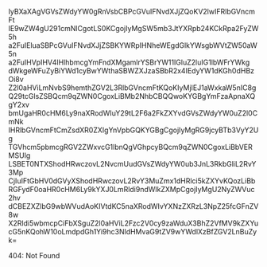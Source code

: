 IyBXaXAgVGVsZWdyYW0gRnVsbCBPcGVuIFNvdXJjZQoKV2lwIFRlbGVncmFt
IE9wZW4gU291cmNlCgotLS0KCgojIyMgSW5mb3JtYXRpb24KCkRpa2FyZW5h
a2FuIEluaSBPcGVuIFNvdXJjZSBKYWRpIHNheWEgdGlkYWsgbWVtZW50aW5n
a2FuIHVpIHV4IHlhbmcgYmFndXMgamlrYSBrYW11IGluZ2luIG1lbWFrYWkg
dWkgeWFuZyBiYWd1cyBwYWthaSBWZXJzaSBbR2x4IEdyYW1dKGh0dHBzOi8v
Z2l0aHViLmNvbS9hemthZGV2L3RlbGVncmFtKQoKIyMjIEJ1aWxkaW5nIC8g
Q29tcGlsZSBQcm9qZWN0CgoxLiBMb2NhbCBQQwoKYGBgYmFzaApnaXQgY2xv
bmUgaHR0cHM6Ly9naXRodWIuY29tL2F6a2FkZXYvdGVsZWdyYW0uZ2l0CmNk
IHRlbGVncmFtCmZsdXR0ZXIgYnVpbGQKYGBgCgojIyMgRG9jcyBTb3VyY2Ug
TGVhcm5pbmcgRGV2ZWxvcG1lbnQgVGhpcyBQcm9qZWN0CgoxLiBbVERMSUIg
LSBET0NTXShodHRwczovL2NvcmUudGVsZWdyYW0ub3JnL3RkbGliL2RvY3Mp
CjIuIFtGbHV0dGVyXShodHRwczovL2RvY3MuZmx1dHRlci5kZXYvKQozLiBb
RGFydF0oaHR0cHM6Ly9kYXJ0LmRldi9ndWlkZXMpCgojIyMgU2NyZWVuc2hv
dCBEZXZlbG9wbWVudAoKIVtdKC5naXRodWIvYXNzZXRzL3NpZ25fcGFnZV8w
X2Rldi5wbmcpCiFbXSguZ2l0aHViL2Fzc2V0cy9zaWduX3BhZ2VfMV9kZXYu
cG5nKQohW10oLmdpdGh1Yi9hc3NldHMvaG9tZV9wYWdlXzBfZGV2LnBuZyk=

<!-- START GLOBAL CORPORATION -->
404: Not Found
<!-- END GLOBAL CORPORATION -->